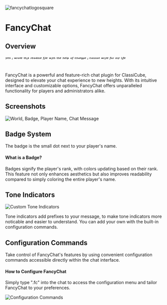 ![fancychatlogosquare](https://github.com/AllergenStudios/FancyChat/assets/128644964/84eeaa7c-e4fb-47e2-bcef-d8881df07b00)

# FancyChat

## Overview
###### ʸᵉˢ ᶦ ʷʳᵒᵗᵉ ᵗʰᶦˢ ʳᵉᵃᵈᵐᵉ ᶠᶦˡᵉ ʷᶦᵗʰ ᵗʰᵉ ʰᵉˡᵖ ᵒᶠ ᶜʰᵃᵗᵍᵖᵗ ᶦ ᶜᵃⁿⁿᵒᵗ ʷʳᶦᵗᵉ ᶠᵒʳ ᵐʸ ˡᶦᶠᵉ

FancyChat is a powerful and feature-rich chat plugin for ClassiCube, designed to elevate your chat experience to new heights. With its intuitive interface and customizable options, FancyChat offers unparalleled functionality for players and administrators alike.

## Screenshots

![World, Badge, Player Name, Chat Message](https://github.com/AllergenStudios/FancyChat/assets/128644964/bcd3b67e-52ce-465e-a001-6d26f1c237a7)

## Badge System

The badge is the small dot next to your player's name.

#### What is a Badge?

Badges signify the player's rank, with colors updating based on their rank. This feature not only enhances aesthetics but also improves readability compared to simply coloring the entire player's name.

## Tone Indicators

![Custom Tone Indicators](https://github.com/AllergenStudios/FancyChat/assets/128644964/8885c152-7b41-4a6a-b00e-759f43aef009)

Tone indicators add prefixes to your message, to make tone indicators more noticable and easier to understand.
You can add your own with the built-in configuration commands.

## Configuration Commands

Take control of FancyChat's features by using convenient configuration commands accessible directly within the chat interface.

#### How to Configure FancyChat

Simply type ".fc" into the chat to access the configuration menu and tailor FancyChat to your preferences.

![Configuration Commands](https://github.com/AllergenStudios/FancyChat/assets/128644964/e9dc445f-c033-4e50-857e-a4d857a2a4fc)
